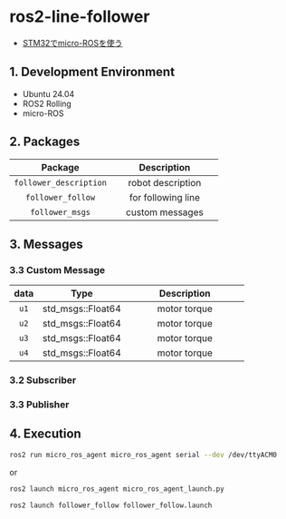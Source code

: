 # ros2-line-follower

- [STM32でmicro-ROSを使う](https://qiita.com/hirekatsu0523/items/83e1503ac4c7fdecd217)

## 1. Development Environment
- Ubuntu 24.04
- ROS2 Rolling
- micro-ROS

## 2. Packages
|            Package          |            Description        |
|            :---:            |             :---:             |
|     `follower_description`  |      robot description       　|
|     `follower_follow`       |      for following line  　　|
|     `follower_msgs`         |      custom messages     　　  |

## 3. Messages
### 3.3 Custom Message
|          data          |              Type              |             Description           |
|          :---:         |             :---:              |               :---:               |
|           `u1`         |        std_msgs::Float64       |            motor torque           |
|           `u2`         |        std_msgs::Float64       |            motor torque           |
|           `u3`         |        std_msgs::Float64       |            motor torque　　　　　　 |
|           `u4`         |        std_msgs::Float64       |            motor torque　　　　　　 |

### 3.2 Subscriber

### 3.3 Publisher

## 4. Execution
```bash
ros2 run micro_ros_agent micro_ros_agent serial --dev /dev/ttyACM0
```
or
```bash
ros2 launch micro_ros_agent micro_ros_agent_launch.py 
```

```bash
ros2 launch follower_follow follower_follow.launch
```